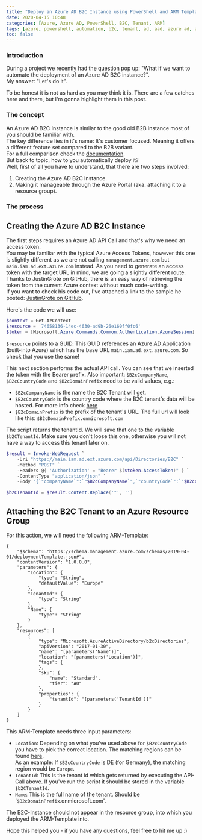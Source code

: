 ```yaml
---
title: "Deploy an Azure AD B2C Instance using PowerShell and ARM Templates."
date: 2020-04-15 10:48
categories: [Azure, Azure AD, PowerShell, B2C, Tenant, ARM]
tags: [azure, powershell, automation, b2c, tenant, ad, aad, azure ad, arm, templates]
toc: false
---
```


### Introduction ###

During a project we recently had the question pop up: "What if we want to automate the deployment of an Azure AD B2C instance?".  
My answer: "Let's do it".

To be honest it is not as hard as you may think it is. There are a few catches here and there, but I'm gonna highlight them in this post.

### The concept ###

An Azure AD B2C Instance is similar to the good old B2B instance most of you should be familiar with.  
The key difference lies in it's name: It's customer focused. Meaning it offers a different feature set compared to the B2B variant.  
For a full comparison check the [documentation](https://docs.microsoft.com/en-us/azure/active-directory/b2b/compare-with-b2c).  
But back to topic, how to you automatically deploy it?  
Well, first of all you have to understand, that there are two steps involved:

1. Creating the Azure AD B2C Instance.
2. Making it manageable through the Azure Portal (aka. attaching it to a resource group).

### The process ###

## Creating the Azure AD B2C Instance ##

The first steps requires an Azure AD API Call and that's why we need an access token.  
You may be familiar with the typical Azure Access Tokens, however this one is slightly different as we are not calling `management.azure.com` but `main.iam.ad.ext.azure.com` instead. As you need to generate an access token with the target URL in mind, we are going a slightly different route.  
Thanks to JustinGrote on GitHub, there is an easy way of retrieving the token from the current Azure context without much code-writing.  
If you want to check his code out, I've attached a link to the sample he posted: [JustinGrote on GitHub](https://github.com/JustinGrote/Az.PortalAPI/blob/master/Az.PortalAPI/Public/Get-Token.ps1).  

Here's the code we will use:

```powershell
$context = Get-AzContext
$resource = '74658136-14ec-4630-ad9b-26e160ff0fc6'
$token = [Microsoft.Azure.Commands.Common.Authentication.AzureSession]::Instance.AuthenticationFactory.Authenticate($context.Account, $context.Environment, $context.Tenant.Id, $null, "Never", $null, $resource)
```

`$resource` points to a GUID. This GUID references an Azure AD Application (built-into Azure) which has the base URL `main.iam.ad.ext.azure.com`. So check that you use the same!  

This next section performs the actual API call. You can see that we inserted the token with the Bearer prefix. Also important: `$B2cCompanyName`, `$B2cCountryCode` and  `$B2cDomainPrefix` need to be valid values, e.g.:

- `$B2cCompanyName` is the name the B2C Tenant will get.
- `$B2cCountryCode` is the country code where the B2C tenant's data will be hosted. For more info check [here](https://docs.microsoft.com/en-us/azure/active-directory-b2c/data-residency)
- `$B2cDomainPrefix` is the prefix of the tenant's URL. The full url will look like this: `$B2cDomainPrefix.onmicrosoft.com`

The script returns the tenantId. We will save that one to the variable `$b2CTenantId`. Make sure you don't loose this one, otherwise you will not have a way to access this tenant later on.

```powershell
$result = Invoke-WebRequest `
    -Uri "https://main.iam.ad.ext.azure.com/api/Directories/B2C" `
    -Method "POST" `
    -Headers @{ 'Authorization' = "Bearer $($token.AccessToken)" } `
    -ContentType "application/json" `
    -Body "{`"companyName`":`"$B2cCompanyName`",`"countryCode`":`"$B2cCountryCode`",`"initialDomainPrefix`":`"$B2cDomainPrefix`"}"

$b2CTenantId = $result.Content.Replace('"', '')
```

## Attaching the B2C Tenant to an Azure Resource Group ##

For this action, we will need the following ARM-Template:

```arm
{
    "$schema": "https://schema.management.azure.com/schemas/2019-04-01/deploymentTemplate.json#",
    "contentVersion": "1.0.0.0",
    "parameters": {
        "Location": {
            "type": "String",
            "defaultValue": "Europe"
        },
        "TenantId": {
            "type": "String"
        },
        "Name": {
            "type": "String"
        }
    },
    "resources": [
        {
            "type": "Microsoft.AzureActiveDirectory/b2cDirectories",
            "apiVersion": "2017-01-30",
            "name": "[parameters('Name')]",
            "location": "[parameters('Location')]",
            "tags": {
            },
            "sku": {
                "name": "Standard",
                "tier": "A0"
            },
            "properties": {
                "tenantId": "[parameters('TenantId')]"
            }
        }
    ]
}
```

This ARM-Template needs three input parameters:

- `Location`: Depending on what you've used above for `$B2cCountryCode` you have to pick the correct location. The matching regions can be found [here](https://docs.microsoft.com/en-us/azure/active-directory-b2c/data-residency#data-residency).  
As an example: If `$B2cCountryCode` is DE (for Germany), the matching region would be `Europe`.
- `TenantId`: This is the tenant id which gets returned by executing the API-Call above. If you've run the script it should be stored in the variable `$b2CTenantId`.
- `Name`: This is the full name of the tenant. Should be '`$B2cDomainPrefix`.onmicrosoft.com'.

The B2C-Instance should not appear in the resource group, into which you deployed the ARM-Template into.  

Hope this helped you - if you have any questions, feel free to hit me up :)

